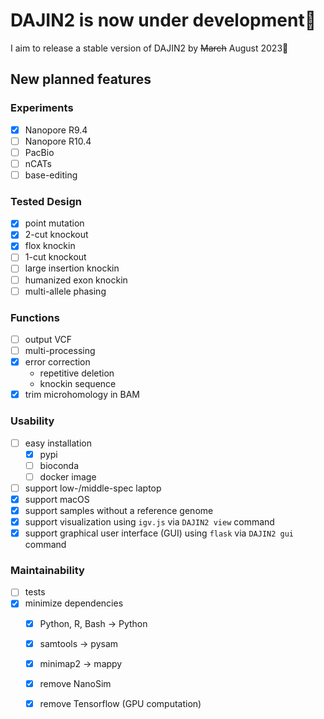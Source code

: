 # DAJIN2 is now under development👷

I aim to release a stable version of DAJIN2 by ~~March~~ August 2023:crossed_fingers:

## New planned features


### Experiments

- [x] Nanopore R9.4
- [ ] Nanopore R10.4
- [ ] PacBio
- [ ] nCATs
- [ ] base-editing

### Tested Design

- [x] point mutation
- [x] 2-cut knockout
- [x] flox knockin
- [ ] 1-cut knockout
- [ ] large insertion knockin
- [ ] humanized exon knockin
- [ ] multi-allele phasing

### Functions

- [ ] output VCF
- [ ] multi-processing
- [x] error correction
  - repetitive deletion
  - knockin sequence
- [x] trim microhomology in BAM

### Usability

- [ ] easy installation
  - [x] pypi
  - [ ] bioconda
  - [ ] docker image
- [ ] support low-/middle-spec laptop
- [x] support macOS
- [x] support samples without a reference genome
- [x] support visualization using `igv.js` via `DAJIN2 view` command
- [x] support graphical user interface (GUI) using `flask` via `DAJIN2 gui` command

### Maintainability

- [ ] tests
- [x] minimize dependencies
  - [x] Python, R, Bash -> Python
  - [x] samtools -> pysam
  - [x] minimap2 -> mappy
  - [x] remove NanoSim
  - [x] remove Tensorflow (GPU computation)

